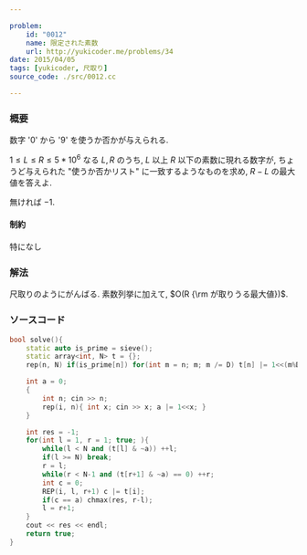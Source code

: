 ```yaml
---

problem:
    id: "0012"
    name: 限定された素数
    url: http://yukicoder.me/problems/34
date: 2015/04/05
tags: [yukicoder, 尺取り]
source_code: ./src/0012.cc

---
```


### 概要

数字 '0' から '9' を使うか否かが与えられる.

$1 \le L \le R \le 5 * 10^6$ なる $L, R$ のうち,
$L$ 以上 $R$ 以下の素数に現れる数字が, ちょうど与えられた "使うか否かリスト" に一致するようなものを求め, $R-L$ の最大値を答えよ.

無ければ $-1$.

#### 制約

特になし

### 解法

尺取りのようにがんばる.
素数列挙に加えて, $O(R {\rm が取りうる最大値})$.

### ソースコード
~~~ cpp
bool solve(){
    static auto is_prime = sieve();
    static array<int, N> t = {};
    rep(n, N) if(is_prime[n]) for(int m = n; m; m /= D) t[n] |= 1<<(m%D);

    int a = 0;
    {
        int n; cin >> n;
        rep(i, n){ int x; cin >> x; a |= 1<<x; }
    }

    int res = -1;
    for(int l = 1, r = 1; true; ){
        while(l < N and (t[l] & ~a)) ++l;
        if(l >= N) break;
        r = l;
        while(r < N-1 and (t[r+1] & ~a) == 0) ++r;
        int c = 0;
        REP(i, l, r+1) c |= t[i];
        if(c == a) chmax(res, r-l);
        l = r+1;
    }
    cout << res << endl;
    return true;
}
~~~

